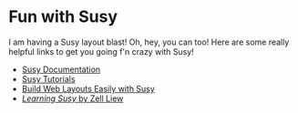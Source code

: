 # Fun with Susy

I am having a Susy layout blast!  Oh, hey, you can too!  Here are some really helpful links to get you going f'n crazy with Susy!

* [Susy Documentation](http://susydocs.oddbird.net/en/latest/install/)
* [Susy Tutorials](http://susy.oddbird.net/demos/)
* [Build Web Layouts Easily with Susy](https://css-tricks.com/build-web-layouts-easily-susy/)
* [_Learning Susy_ by Zell Liew](http://zell-weekeat.com/learnsusy/)